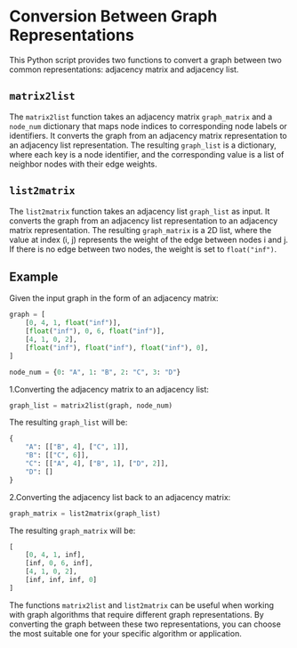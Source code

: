 # Conversion Between Graph Representations

This Python script provides two functions to convert a graph between two common representations: adjacency matrix and adjacency list.

## `matrix2list`

The `matrix2list` function takes an adjacency matrix `graph_matrix` and a `node_num` dictionary that maps node indices to corresponding node labels or identifiers. It converts the graph from an adjacency matrix representation to an adjacency list representation. The resulting `graph_list` is a dictionary, where each key is a node identifier, and the corresponding value is a list of neighbor nodes with their edge weights.

## `list2matrix`

The `list2matrix` function takes an adjacency list `graph_list` as input. It converts the graph from an adjacency list representation to an adjacency matrix representation. The resulting `graph_matrix` is a 2D list, where the value at index (i, j) represents the weight of the edge between nodes i and j. If there is no edge between two nodes, the weight is set to `float("inf")`.

## Example

Given the input graph in the form of an adjacency matrix:

```python
graph = [
    [0, 4, 1, float("inf")],
    [float("inf"), 0, 6, float("inf")],
    [4, 1, 0, 2],
    [float("inf"), float("inf"), float("inf"), 0],
]

node_num = {0: "A", 1: "B", 2: "C", 3: "D"}
```

1.Converting the adjacency matrix to an adjacency list:

```python
graph_list = matrix2list(graph, node_num)
```

The resulting `graph_list` will be:

```python
{
    "A": [["B", 4], ["C", 1]],
    "B": [["C", 6]],
    "C": [["A", 4], ["B", 1], ["D", 2]],
    "D": []
}
```

2.Converting the adjacency list back to an adjacency matrix:

```python
graph_matrix = list2matrix(graph_list)
```

The resulting `graph_matrix` will be:

```python
[
    [0, 4, 1, inf],
    [inf, 0, 6, inf],
    [4, 1, 0, 2],
    [inf, inf, inf, 0]
]
```

The functions `matrix2list` and `list2matrix` can be useful when working with graph algorithms that require different graph representations. By converting the graph between these two representations, you can choose the most suitable one for your specific algorithm or application.
